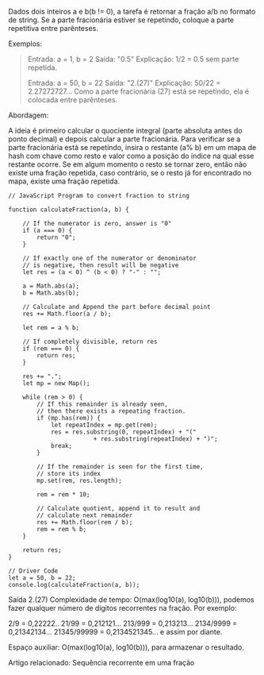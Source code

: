 Dados dois inteiros a e b(b != 0), a tarefa é retornar a fração a/b no formato de string. Se a parte fracionária estiver se repetindo, coloque a parte repetitiva entre parênteses.

Exemplos: 

> Entrada: a = 1, b = 2
> Saída: "0.5"
> Explicação: 1/2 = 0.5 sem parte repetida.
> 
> Entrada: a = 50, b = 22
> Saída: "2.(27)"
> Explicação: 50/22 = 2.27272727... Como a parte fracionária (27) está se repetindo, ela é colocada entre parênteses.

Abordagem:

A ideia é primeiro calcular o quociente integral (parte absoluta antes do ponto decimal) e depois calcular a parte fracionária. Para verificar se a parte fracionária está se repetindo, insira o restante (a% b) em um mapa de hash com chave como resto e valor como a posição do índice na qual esse restante ocorre. Se em algum momento o resto se tornar zero, então não existe uma fração repetida, caso contrário, se o resto já for encontrado no mapa, existe uma fração repetida.

```
// JavaScript Program to convert fraction to string

function calculateFraction(a, b) {
    
    // If the numerator is zero, answer is "0"
    if (a === 0) {
        return "0";
    }

    // If exactly one of the numerator or denominator
    // is negative, then result will be negative
    let res = (a < 0) ^ (b < 0) ? "-" : "";

    a = Math.abs(a);
    b = Math.abs(b);

    // Calculate and Append the part before decimal point
    res += Math.floor(a / b);

    let rem = a % b;

    // If completely divisible, return res
    if (rem === 0) {
        return res;
    }

    res += ".";
    let mp = new Map();

    while (rem > 0) {
        // If this remainder is already seen,
        // then there exists a repeating fraction.
        if (mp.has(rem)) {
            let repeatIndex = mp.get(rem);
            res = res.substring(0, repeatIndex) + "(" 
            			+ res.substring(repeatIndex) + ")";
            break;
        }

        // If the remainder is seen for the first time,
        // store its index
        mp.set(rem, res.length);

        rem = rem * 10;

        // Calculate quotient, append it to result and
        // calculate next remainder
        res += Math.floor(rem / b);
        rem = rem % b;
    }

    return res;
}

// Driver Code
let a = 50, b = 22;
console.log(calculateFraction(a, b));
```

Saída
2.(27)
Complexidade de tempo: O(max(log10(a), log10(b))), podemos fazer qualquer número de dígitos recorrentes na fração. Por exemplo:

2/9 = 0,22222..
21/99 = 0,212121...
213/999 = 0,213213...
2134/9999 = 0,21342134...
21345/99999 = 0,2134521345... e assim por diante.


Espaço auxiliar: O(max(log10(a), log10(b))), para armazenar o resultado.

Artigo relacionado: Sequência recorrente em uma fração
